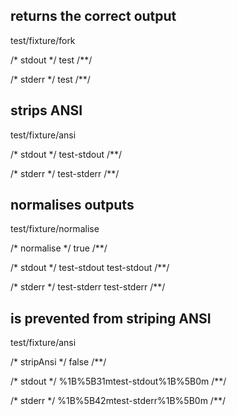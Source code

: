 ## returns the correct output
test/fixture/fork

/* stdout */
test
/**/

/* stderr */
test
/**/

## strips ANSI
test/fixture/ansi

/* stdout */
test-stdout
/**/

/* stderr */
test-stderr
/**/

## normalises outputs
test/fixture/normalise

/* normalise */
true
/**/

/* stdout */
test-stdout
test-stdout
/**/

/* stderr */
test-stderr
test-stderr
/**/

## is prevented from striping ANSI
test/fixture/ansi

/* stripAnsi */
false
/**/

/* stdout */
%1B%5B31mtest-stdout%1B%5B0m
/**/

/* stderr */
%1B%5B42mtest-stderr%1B%5B0m
/**/
